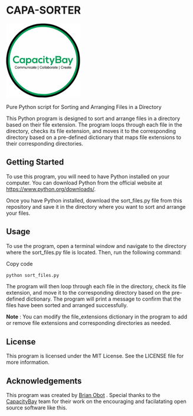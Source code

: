 # CAPA-SORTER


<img src="images/CapacityBay-Logo1.png" width="200px" height="200px">

Pure Python script for Sorting and Arranging Files in a Directory

This Python program is designed to sort and arrange files in a directory based on their file extension. The program loops through each file in the directory, checks its file extension, and moves it to the corresponding directory based on a pre-defined dictionary that maps file extensions to their corresponding directories.

## Getting Started
To use this program, you will need to have Python installed on your computer. You can download Python from the official website at https://www.python.org/downloads/.

Once you have Python installed, download the sort_files.py file from this repository and save it in the directory where you want to sort and arrange your files.

## Usage
To use the program, open a terminal window and navigate to the directory where the sort_files.py file is located. Then, run the following command:

Copy code
```python
python sort_files.py
```
The program will then loop through each file in the directory, check its file extension, and move it to the corresponding directory based on the pre-defined dictionary. The program will print a message to confirm that the files have been sorted and arranged successfully.

**Note** : You can modify the file_extensions dictionary in the program to add or remove file extensions and corresponding directories as needed.

## License
This program is licensed under the MIT License. See the LICENSE file for more information.

## Acknowledgements
This program was created by [Brian Obot](https://brianobot.github.io) . Special thanks to the [CapacityBay](https://capacitybay.org/) team for their work on the encouraging and facilatating open source software like this.